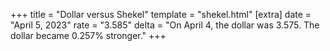 +++
title = "Dollar versus Shekel"
template = "shekel.html"
[extra]
date = "April  5, 2023"
rate = "3.585"
delta = "On April  4, the dollar was 3.575. The dollar became 0.257% stronger."
+++

